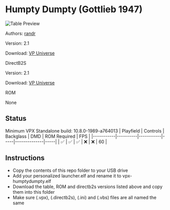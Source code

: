 # Humpty Dumpty (Gottlieb 1947)

![Table Preview](./humptyPreview.jpg)

Authors: [randr](https://vpuniverse.com/profile/1835-randr/)

Version: 2.1

Download: [VP Universe](https://vpuniverse.com/files/file/3575-humpty-dumpty-gotlieb-1947/)

DirectB2S

Version: 2.1

Download: [VP Universe](https://vpuniverse.com/applications/core/interface/file/attachment.php?id=19987&key=9f706176f9fb29fccfe8ba3fda91f9ff)

ROM

None

## Status 

Minimum VPX Standalone build: 10.8.0-1989-a764013
| Playfield | Controls | Backglass | DMD | ROM Required | FPS | 
|-----------|----------|-----------|-----|--------------|-----|
| :white_check_mark: | :white_check_mark: | :white_check_mark: | :x:  | :x:  | 60 |

## Instructions

- Copy the contents of this repo folder to your USB drive
- Add your personalized launcher.elf and rename it to vpx-humptydumpty.elf
- Download the table, ROM and directb2s versions listed above and copy them into this folder
- Make sure (.vpx), (.directb2s), (.ini) and (.vbs) files are all named the same
